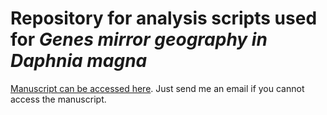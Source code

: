 # Repository for analysis scripts used for *Genes mirror geography in Daphnia magna*
[Manuscript can be accessed here](https://onlinelibrary.wiley.com/doi/10.1111/mec.13324). 
Just send me an email if you cannot access the manuscript. 
